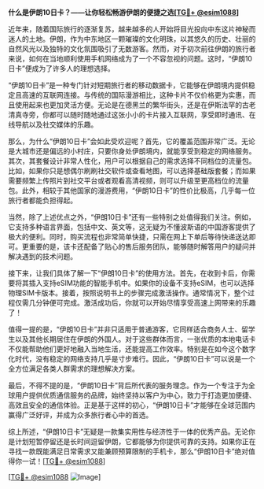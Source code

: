 **什么是伊朗10日卡？——让你轻松畅游伊朗的便捷之选[[TG💪+ @esim1088](https://t.me/s/esim1088)]**

近年来，随着国际旅行的逐渐复苏，越来越多的人开始将目光投向中东这片神秘而迷人的土地。伊朗，作为中东地区一颗璀璨的文化明珠，以其悠久的历史、壮丽的自然风光以及独特的文化氛围吸引了无数游客。然而，对于初次前往伊朗的旅行者来说，如何在当地顺利使用手机网络成为了一个不容忽视的问题。这时，“伊朗10日卡”便成为了许多人的理想选择。

“伊朗10日卡”是一种专门针对短期旅行者的移动数据卡，它能够在伊朗境内提供稳定且高速的互联网连接。与传统的国际漫游相比，这种卡片不仅价格更为实惠，而且使用起来也更加灵活方便。无论是在德黑兰的繁华街头，还是在伊斯法罕的古老清真寺旁，你都可以随时随地通过这张小小的卡片接入互联网，享受即时通讯、在线导航以及社交媒体的乐趣。

那么，为什么“伊朗10日卡”会如此受欢迎呢？首先，它的覆盖范围非常广泛。无论是大城市还是偏远的小村庄，只要你身处伊朗境内，就能享受到稳定的网络服务。其次，其套餐设计非常人性化，用户可以根据自己的需求选择不同档位的流量包。比如，如果你只是想偶尔刷刷社交软件或查看地图，可以选择基础版套餐；而如果需要频繁上传照片到社交平台或者观看高清视频，则可以升级至更高档位的流量包。此外，相较于其他国家的漫游费用，“伊朗10日卡”的性价比极高，几乎每一位旅行者都能负担得起。

当然，除了上述优点之外，“伊朗10日卡”还有一些特别之处值得我们关注。例如，它支持多种语言界面，包括中文、英文等，这无疑为不懂波斯语的中国游客提供了极大的便利。同时，购买流程也非常简单快捷，只需在网上下单后等待快递送达即可。更重要的是，该卡还配备了贴心的售后服务团队，能够随时解答用户的疑问并解决遇到的技术问题。

接下来，让我们具体了解一下“伊朗10日卡”的使用方法。首先，在收到卡后，你需要将其插入支持eSIM功能的智能手机中。如果你的设备不支持eSIM，也可以选择物理SIM卡版本。接着，按照说明书上的步骤完成激活操作。通常情况下，整个过程仅需几分钟便可完成。激活成功后，你就可以开始尽情享受高速上网带来的乐趣了！

值得一提的是，“伊朗10日卡”并非只适用于普通游客，它同样适合商务人士、留学生以及其他长期居住在伊朗的外国人。对于这些群体而言，一张优质的本地电话卡不仅能帮助他们更好地融入当地生活，还能提高工作效率。特别是在如今这个数字化时代，没有稳定的网络支持几乎是寸步难行。因此，“伊朗10日卡”可以说是一个全方位满足各类人群需求的理想解决方案。

最后，不得不提的是，“伊朗10日卡”背后所代表的服务理念。作为一个专注于为全球用户提供优质通信服务的品牌，始终坚持以客户为中心，致力于打造更加便捷、高效且安全的通信体验。正是基于这样的初心，“伊朗10日卡”才能够在全球范围内赢得广泛好评，并成为众多旅行者心中的首选。

综上所述，“伊朗10日卡”无疑是一款集实用性与经济性于一体的优秀产品。无论你是计划短暂停留还是长时间逗留伊朗，它都能够为你提供可靠的支持。如果你正在寻找一款既能满足日常需求又能兼顾预算限制的手机卡，那么“伊朗10日卡”绝对值得你一试！[[TG💪+ @esim1088](https://t.me/s/esim1088)]

[[TG💪+ @esim1088](https://t.me/s/esim1088) ![Image](https://i.postimg.cc/4NQfJmqS/Snipaste-2025-05-13-00-14-12.png)]